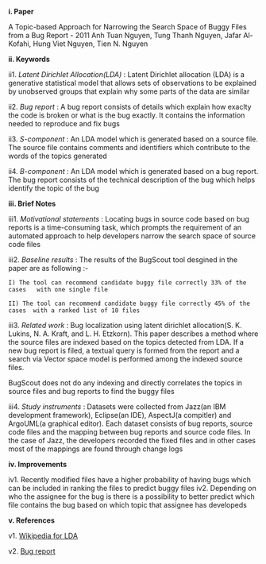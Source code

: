 ﻿**i. Paper**

A Topic-based Approach for Narrowing the Search Space of Buggy Files from a Bug Report - 2011
Anh Tuan Nguyen, Tung Thanh Nguyen, Jafar Al-Kofahi, Hung Viet Nguyen, Tien N. Nguyen

**ii. Keywords**

ii1. *Latent Dirichlet Allocation(LDA)* : Latent Dirichlet allocation (LDA) is a generative statistical model that allows sets of observations to be explained by unobserved groups that explain why some parts of the data are similar

ii2. *Bug report* : A bug report consists of details which explain how exaclty the code is broken or what is the bug exactly. It contains the information needed to reproduce and fix bugs

ii3. *S-component* : An LDA model which is generated based on a source file. The source file contains comments and identifiers which contribute to the words of the topics generated

ii4. *B-component* : An LDA model which is generated based on a bug report. The bug report consists of the technical description of the bug which helps identify the topic of the bug

**iii. Brief Notes**

iii1. *Motivational statements* : Locating bugs in source code based on bug reports is a time-consuming task, which prompts the requirement of an automated approach to help developers narrow the search space of source code files

iii2. *Baseline results* : The results of the BugScout tool desgined in the paper are as following :-
	
	I) The tool can recommend candidate buggy file correctly 33% of the cases 	with one single file 
	
	II) The tool can recommend candidate buggy file correctly 45% of the cases 	with a ranked list of 10 files

iii3. *Related work* : Bug localization using latent dirichlet allocation(S. K. Lukins, N. A. Kraft, and L. H. Etzkorn). This paper describes a method where the source files are indexed based on the topics detected from LDA. If a new bug report is filed, a textual query is formed from the report and a search via Vector space model is performed among the indexed source files. 

BugScout does not do any indexing and directly correlates the topics in source files and bug reports to find the buggy files

iii4. *Study instruments* : Datasets were collected from Jazz(an IBM development framework), Eclipse(an IDE), AspectJ(a compitler) and ArgoUML(a graphical editor). Each dataset consists of bug reports, source code files and the mapping between bug reports and source code files. In the case of Jazz, the developers recorded the fixed files and in other cases most of the mappings are found through change logs

**iv. Improvements**

iv1. Recently modified files have a higher probability of having bugs which can be included in ranking the files to predict buggy files
iv2. Depending on who the assignee for the bug is there is a possibility to better predict which file contains the bug based on which topic that assignee has developeds

**v. References**

v1. [Wikipedia for LDA](https://en.wikipedia.org/wiki/Latent_Dirichlet_allocation)

v2. [Bug report](http://usersnap.com/blog/what-is-a-bug-report/)

